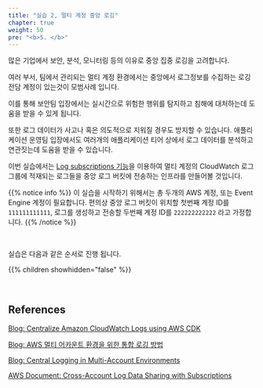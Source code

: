 ```yaml
---
title: "실습 2, 멀티 계정 중앙 로깅"
chapter: true
weight: 50
pre: "<b>5. </b>"
---
```




많은 기업에서 보안, 분석, 모니터링 등의 이유로 중앙 집중 로깅을 고려합니다.

여러 부서, 팀에서 관리되는 멀티 계정 환경에서는 중앙에서 로그정보를 수집하는 로깅 전담 계정이 있는것이 모범사례 입니다.

이를 통해 보안팀 입장에서는 실시간으로 위험한 행위를 탐지하고 침해에 대처하는데 도움을 받을 수 있게 됩니다.

또한 로그 데이터가 사고나 혹은 의도적으로 지워질 경우도 방지할 수 있습니다. 애플리케이션 운영팀 입장에서도 여러개의 애플리케이션 티어 상에서 로그 데이터를 분석하고 연관짓는데 도움을 받을 수 있습니다.

이번 실습에서는 [Log subscriptions 기능](https://docs.aws.amazon.com/AmazonCloudWatch/latest/logs/CrossAccountSubscriptions.html)을 이용하여 멀티 계정의 CloudWatch 로그 그룹에 적재되는 로그들을 중앙 로그 버킷에 전송하는 인프라를 만들어볼 것입니다.

{{% notice info %}}
이 실습을 시작하기 위해서는 총 두개의 AWS 계정, 또는 Event Engine 계정이 필요합니다. 편의상 중앙 로그 버킷이 위치할 첫번째 계정 ID를 `111111111111`, 로그를 생성하고 전송할 두번째 계정 ID를 `222222222222` 라고 가정합니다.
{{% /notice %}}

&nbsp;

실습은 다음과 같은 순서로 진행 됩니다.

{{% children showhidden="false" %}}

&nbsp;

## References
[Blog: Centralize Amazon CloudWatch Logs using AWS CDK](https://aws.amazon.com/ko/blogs/developer/build-infrastructure-for-centralized-logging-using-aws-cdk/)

[Blog: AWS 멀티 어카운트 환경을 위한 통합 로깅 방법](https://aws.amazon.com/ko/blogs/korea/central-logging-in-multi-account-environments/)

[Blog: Central Logging in Multi-Account Environments](https://awsfeed.com/uncategorized/central-logging-in-multi-account-environments)

[AWS Document: Cross-Account Log Data Sharing with Subscriptions](https://docs.aws.amazon.com/AmazonCloudWatch/latest/logs/CrossAccountSubscriptions.html)
